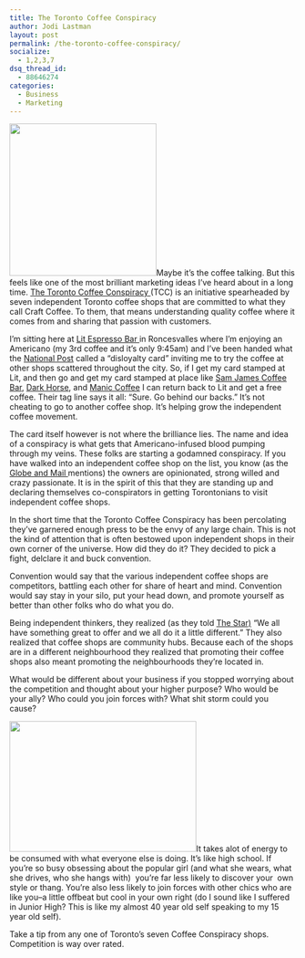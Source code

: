 ```yaml
---
title: The Toronto Coffee Conspiracy
author: Jodi Lastman
layout: post
permalink: /the-toronto-coffee-conspiracy/
socialize:
  - 1,2,3,7
dsq_thread_id:
  - 88646274
categories:
  - Business
  - Marketing
---
```

<a rel="attachment wp-att-2285" href="http://hypenotic.com/meaning-fulmarketing/2280/the-toronto-coffee-conspiracy/attachment/screen-shot-2010-04-22-at-10-20-29-am"><img class="alignleft size-full wp-image-2285" title="Screen shot 2010-04-22 at 10.20.29 AM" src="http://hypenotic.com/wordpress/wp-content/uploads/2010/04/Screen-shot-2010-04-22-at-10.20.29-AM.png" alt="" width="258" height="267" /></a>Maybe it&#8217;s the coffee talking. But this feels like one of the most brilliant marketing ideas I&#8217;ve heard about in a long time. [The Toronto Coffee Conspiracy ][1] (TCC) is an initiative spearheaded by seven independent Toronto coffee shops that are committed to what they call Craft Coffee. To them, that means understanding quality coffee where it comes from and sharing that passion with customers.

I&#8217;m sitting here at [Lit Espresso Bar ][2]in Roncesvalles where I&#8217;m enjoying an Americano (my 3rd coffee and it&#8217;s only 9:45am) and I&#8217;ve been handed what the [National Post][3] called a &#8220;disloyalty card&#8221; inviting me to try the coffee at other shops scattered throughout the city. So, if I get my card stamped at Lit, and then go and get my card stamped at place like [Sam James Coffee Bar][4], [Dark Horse][5], and [Manic Coffee][6] I can return back to Lit and get a free coffee. Their tag line says it all: &#8220;Sure. Go behind our backs.&#8221; It&#8217;s not cheating to go to another coffee shop. It&#8217;s helping grow the independent coffee movement.

The card itself however is not where the brilliance lies. The name and idea of a conspiracy is what gets that Americano-infused blood pumping through my veins. These folks are starting a godamned conspiracy. If you have walked into an independent coffee shop on the list, you know (as the [Globe and Mail ][7]mentions) the owners are opinionated, strong willed and crazy passionate. It is in the spirit of this that they are standing up and declaring themselves co-conspirators in getting Torontonians to visit independent coffee shops.

In the short time that the Toronto Coffee Conspiracy has been percolating they&#8217;ve garnered enough press to be the envy of any large chain. This is not the kind of attention that is often bestowed upon independent shops in their own corner of the universe. How did they do it? They decided to pick a fight, delclare it and buck convention.

Convention would say that the various independent coffee shops are competitors, battling each other for share of heart and mind. Convention would say stay in your silo, put your head down, and promote yourself as better than other folks who do what you do.

Being independent thinkers, they realized (as they told [The Star)][8] “We all have something great to offer and we all do it a little different.&#8221; They also realized that coffee shops are community hubs. Because each of the shops are in a different neighbourhood they realized that promoting their coffee shops also meant promoting the neighbourhoods they&#8217;re located in.

What would be different about your business if you stopped worrying about the competition and thought about your higher purpose? Who would be your ally? Who could you join forces with? What shit storm could you cause?

<a rel="attachment wp-att-2286" href="http://hypenotic.com/meaning-fulmarketing/2280/the-toronto-coffee-conspiracy/attachment/screen-shot-2010-04-22-at-10-21-44-am"><img class="alignleft size-full wp-image-2286" title="Screen shot 2010-04-22 at 10.21.44 AM" src="http://hypenotic.com/wordpress/wp-content/uploads/2010/04/Screen-shot-2010-04-22-at-10.21.44-AM.png" alt="" width="328" height="229" /></a>It takes alot of energy to be consumed with what everyone else is doing. It&#8217;s like high school. If you&#8217;re so busy obsessing about the popular girl (and what she wears, what she drives, who she hangs with)  you&#8217;re far less likely to discover your  own style or thang. You&#8217;re also less likely to join forces with other chics who are like you&#8211;a little offbeat but cool in your own right (do I sound like I suffered in Junior High? This is like my almost 40 year old self speaking to my 15 year old self).

Take a tip from any one of Toronto&#8217;s seven Coffee Conspiracy shops. Competition is way over rated.

 [1]: http://www.facebook.com/group.php?gid=11345168382
 [2]: http://www.litespressobar.com/
 [3]: http://www.nationalpost.com/news/canada/toronto/story.html?id=2931692
 [4]: http://samjamescoffeebar.com/
 [5]: http://www.darkhorseespresso.com/
 [6]: http://maniccoffee.com/
 [7]: http://www.theglobeandmail.com/news/national/toronto/inside-the-toronto-coffee-conspiracy/article1521566/
 [8]: http://www.thestar.com/living/food/article/794054--disloyalty-has-its-privileges